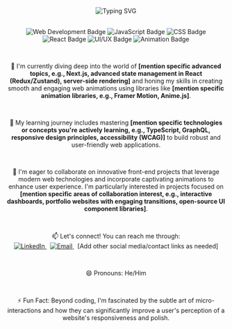 <div align="center">
  <img src="https://readme-typing-svg.herokuapp.com?font=Fira+Code&size=30&pause=1000&color=64FFDA&width=435&lines=Hi,%20I'm%20Shivam%20Jain;A%20passionate%20learner;Exploring%20the%20digital%20frontier" alt="Typing SVG" />
</div>

<br/>

<p align="center">
  <img src="https://img.shields.io/badge/-Web%20Development-64FFDA?style=flat-square&logo=html5&logoColor=000&labelColor=282A36" alt="Web Development Badge">
  <img src="https://img.shields.io/badge/-JavaScript-64FFDA?style=flat-square&logo=javascript&logoColor=000&labelColor=282A36" alt="JavaScript Badge">
  <img src="https://img.shields.io/badge/-CSS-64FFDA?style=flat-square&logo=css3&logoColor=000&labelColor=282A36" alt="CSS Badge">
  <img src="https://img.shields.io/badge/-React-64FFDA?style=flat-square&logo=react&logoColor=000&labelColor=282A36" alt="React Badge">
  <img src="https://img.shields.io/badge/-UI%2FUX-64FFDA?style=flat-square&logo=figma&logoColor=000&labelColor=282A36" alt="UI/UX Badge">
  <img src="https://img.shields.io/badge/-Animation-64FFDA?style=flat-square&logo=lottie&logoColor=000&labelColor=282A36" alt="Animation Badge">
</p>

<br/>

<p align="center">
  🔭 I'm currently diving deep into the world of <b>[mention specific advanced topics, e.g., Next.js, advanced state management in React (Redux/Zustand), server-side rendering]</b> and honing my skills in creating smooth and engaging web animations using libraries like <b>[mention specific animation libraries, e.g., Framer Motion, Anime.js]</b>.
</p>

<br/>

<p align="center">
  🌱 My learning journey includes mastering <b>[mention specific technologies or concepts you're actively learning, e.g., TypeScript, GraphQL, responsive design principles, accessibility (WCAG)]</b> to build robust and user-friendly web applications.
</p>

<br/>

<p align="center">
  🤝 I'm eager to collaborate on innovative front-end projects that leverage modern web technologies and incorporate captivating animations to enhance user experience. I'm particularly interested in projects focused on <b>[mention specific areas of collaboration interest, e.g., interactive dashboards, portfolio websites with engaging transitions, open-source UI component libraries]</b>.
</p>

<br/>

<p align="center">
  📫 Let's connect! You can reach me through:
  <br/>
  <a href="[Your LinkedIn Profile URL]" target="_blank">
    <img src="https://img.shields.io/badge/-LinkedIn-0077B5?style=flat-square&logo=linkedin&logoColor=white" alt="LinkedIn">
  </a>
  &nbsp;
  <a href="mailto:[Your Email Address]" target="_blank">
    <img src="https://img.shields.io/badge/-Email-EA4335?style=flat-square&logo=gmail&logoColor=white" alt="Email">
  </a>
  &nbsp;
  [Add other social media/contact links as needed]
</p>

<br/>

<p align="center">
  😄 Pronouns: He/Him
</p>

<br/>

<p align="center">
  ⚡ Fun Fact: Beyond coding, I'm fascinated by the subtle art of micro-interactions and how they can significantly improve a user's perception of a website's responsiveness and polish.
</p>
